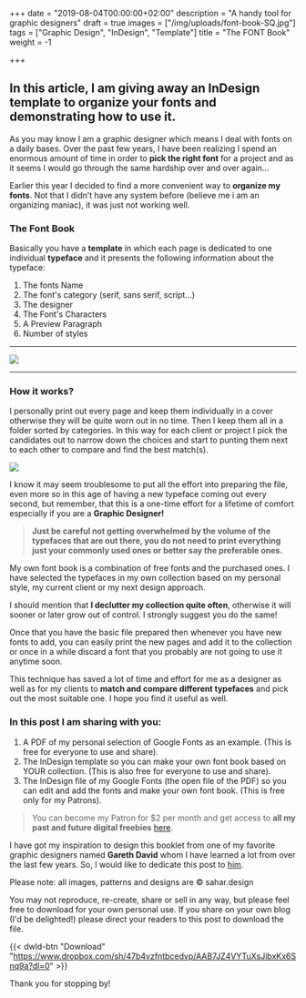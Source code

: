 +++
date = "2019-08-04T00:00:00+02:00"
description = "A handy tool for graphic designers"
draft = true
images = ["/img/uploads/font-book-SQ.jpg"]
tags = ["Graphic Design", "InDesign", "Template"]
title = "The FONT Book"
weight = -1

+++
## In this article, I am giving away an InDesign template to organize your fonts and demonstrating how to use it.

As you may know I am a graphic designer which means I deal with fonts on a daily bases. Over the past few years, I have been realizing I spend an enormous amount of time in order to **pick the right font** for a project and as it seems I would go through the same hardship over and over again…

Earlier this year I decided to find a more convenient way to **organize my fonts**. Not that I didn’t have any system before (believe me i am an organizing maniac), it was just not working well.

### The Font Book

Basically you have a **template** in which each page is dedicated to one individual **typeface** and it presents the following information about the typeface:

1. The fonts Name
2. The font's category (serif, sans serif, script...)
3. The designer
4. The Font's Characters
5. A Preview Paragraph
6. Number of styles

***

![](/img/uploads/B0001-ThefontBook-Guide-T-01.png)

***

### How it works?

I personally print out every page and keep them individually in a cover otherwise they will be quite worn out in no time. Then I keep them all in a folder sorted by categories. In this way for each client or project I pick the candidates out to narrow down the choices and start to punting them next to each other to compare and find the best match(s).

![](/img/uploads/B0001-ThefontBook-Guide-double-02.png)

I know it may seem troublesome to put all the effort into preparing the file, even more so in this age of having a new typeface coming out every second, but remember, that this is a one-time effort for a lifetime of comfort especially if you are a **Graphic Designer!**

> **Just be careful not getting overwhelmed by the volume of the typefaces that are out there, you do not need to print everything just your commonly used ones or better say the preferable ones.**

My own font book is a combination of free fonts and the purchased ones. I have selected the typefaces in my own collection based on my personal style, my current client or my next design approach.

I should mention that **I declutter my collection quite often**, otherwise it will sooner or later grow out of control. I strongly suggest you do the same!

Once that you have the basic file prepared then whenever you have new fonts to add, you can easily print the new pages and add it to the collection or once in a while discard a font that you probably are not going to use it anytime soon.

This technique has saved a lot of time and effort for me as a designer as well as for my clients to **match and compare different typefaces** and pick out the most suitable one. I hope you find it useful as well.

### In this post I am sharing with you:

1. A PDF of my personal selection of Google Fonts as an example. (This is free for everyone to use and share).
2. The InDesign template so you can make your own font book based on YOUR collection. (This is also free for everyone to use and share).
3. The InDesign file of my Google Fonts (the open file of the PDF) so you can edit and add the fonts and make your own font book. (This is free only for my Patrons).

> You can become my Patron for $2 per month and get access to **all my past and future digital freebies** [here](https://www.patreon.com/SaharHeumesser "Patreon").

I have got my inspiration to design this booklet from one of my favorite graphic designers named **Gareth David** whom I have learned a lot from over the last few years. So, I would like to dedicate this post to [him](https://garethdavidstudio.com/ "Gareth David").

Please note: all images, patterns and designs are © sahar.design

You may not reproduce, re-create, share or sell in any way, but please feel free to download for your own personal use. If you share on your own blog (I'd be delighted!) please direct your readers to this post to download the file.

{{< dwld-btn "Download" "https://www.dropbox.com/sh/47b4vzfntbcedvp/AAB7JZ4VYTuXsJibxKx6Snq9a?dl=0" >}}

Thank you for stopping by!